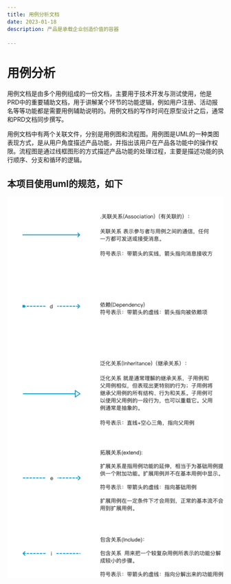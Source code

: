 ```yaml
---
title: 用例分析文档
date: 2023-01-18
description: 产品是承载企业创造价值的容器

---
```



# 用例分析


用例文档是由多个用例组成的一份文档，主要用于技术开发与测试使用，他是PRD中的重要辅助文档，用于讲解某个环节的功能逻辑，例如用户注册、活动报名等等功能都是需要用例辅助说明的。用例文档的写作时间在原型设计之后，通常和PRD文档同步撰写。

用例文档中有两个关联文件，分别是用例图和流程图。用例图是UML的一种类图表现方式，是从用户角度描述产品功能，并指出该用户在产品各功能中的操作权限。流程图是通过线框图形的方式描述产品功能的处理过程，主要是描述功能的执行顺序、分支和循环的逻辑。


## 本项目使用uml的规范，如下

![](images/uml-define____.png)
